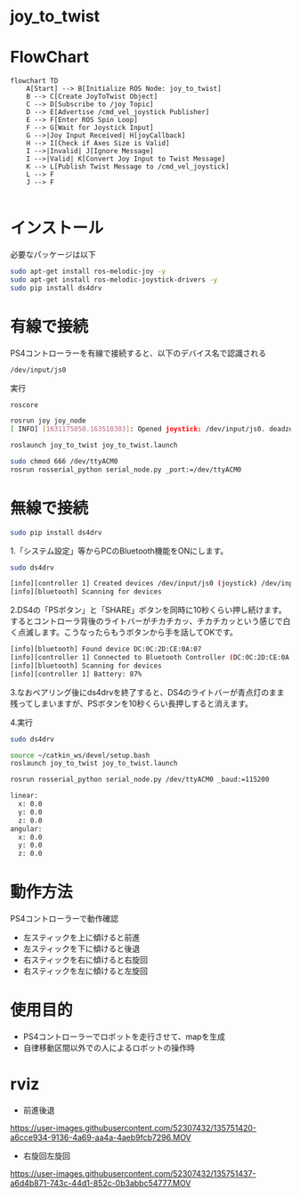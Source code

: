 # joy_to_twist

# FlowChart

```mermaid
flowchart TD
    A[Start] --> B[Initialize ROS Node: joy_to_twist]
    B --> C[Create JoyToTwist Object]
    C --> D[Subscribe to /joy Topic]
    D --> E[Advertise /cmd_vel_joystick Publisher]
    E --> F[Enter ROS Spin Loop]
    F --> G[Wait for Joystick Input]
    G -->|Joy Input Received| H[joyCallback]
    H --> I[Check if Axes Size is Valid]
    I -->|Invalid| J[Ignore Message]
    I -->|Valid| K[Convert Joy Input to Twist Message]
    K --> L[Publish Twist Message to /cmd_vel_joystick]
    L --> F
    J --> F


```

# インストール
必要なパッケージは以下
```bash
sudo apt-get install ros-melodic-joy -y
sudo apt-get install ros-melodic-joystick-drivers -y
sudo pip install ds4drv
```

# 有線で接続
PS4コントローラーを有線で接続すると、以下のデバイス名で認識される

```bash
/dev/input/js0
```

実行

```bash
roscore
```

```bash
rosrun joy joy_node
[ INFO] [1631175050.163510303]: Opened joystick: /dev/input/js0. deadzone_: 0.050000.
```

```bash
roslaunch joy_to_twist joy_to_twist.launch
```

```bash
sudo chmod 666 /dev/ttyACM0
rosrun rosserial_python serial_node.py _port:=/dev/ttyACM0 
```

# 無線で接続

```bash
sudo pip install ds4drv
```

1.「システム設定」等からPCのBluetooth機能をONにします。

```bash
sudo ds4drv

[info][controller 1] Created devices /dev/input/js0 (joystick) /dev/input/event17 (evdev) 
[info][bluetooth] Scanning for devices
```

2.DS4の「PSボタン」と「SHARE」ボタンを同時に10秒くらい押し続けます。するとコントローラ背後のライトバーがチカチカッ、チカチカッという感じで白く点滅します。こうなったらもうボタンから手を話してOKです。

```bash
[info][bluetooth] Found device DC:0C:2D:CE:0A:07
[info][controller 1] Connected to Bluetooth Controller (DC:0C:2D:CE:0A:07)
[info][bluetooth] Scanning for devices
[info][controller 1] Battery: 87%
```

3.なおペアリング後にds4drvを終了すると、DS4のライトバーが青点灯のまま残ってしまいますが、PSボタンを10秒くらい長押しすると消えます。

4.実行

```bash
sudo ds4drv
```

```bash
source ~/catkin_ws/devel/setup.bash
roslaunch joy_to_twist joy_to_twist.launch
```

```bash
rosrun rosserial_python serial_node.py /dev/ttyACM0 _baud:=115200
```

```bash
linear: 
  x: 0.0
  y: 0.0
  z: 0.0
angular: 
  x: 0.0
  y: 0.0
  z: 0.0
```


# 動作方法
PS4コントローラーで動作確認

- 左スティックを上に傾けると前進
- 左スティックを下に傾けると後退
- 右スティックを右に傾けると右旋回
- 右スティックを左に傾けると左旋回

# 使用目的
- PS4コントローラーでロボットを走行させて、mapを生成
- 自律移動区間以外での人によるロボットの操作時

# rviz

- 前進後退

https://user-images.githubusercontent.com/52307432/135751420-a6cce934-9136-4a69-aa4a-4aeb9fcb7296.MOV

- 右旋回左旋回

https://user-images.githubusercontent.com/52307432/135751437-a6d4b871-743c-44d1-852c-0b3abbc54777.MOV
